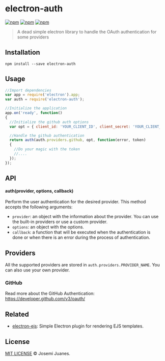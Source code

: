 # electron-auth

[![npm](https://img.shields.io/npm/v/electron-auth.svg?style=flat-square)](https://www.npmjs.com/package/electron-auth)
[![npm](https://img.shields.io/npm/dt/electron-auth.svg?style=flat-square)](https://www.npmjs.com/package/electron-auth)
[![npm](https://img.shields.io/npm/l/electron-auth.svg?style=flat-square)](https://github.com/jmjuanes/electron-auth)

> A dead simple electron library to handle the OAuth authentication for some providers

## Installation 

```
npm install --save electron-auth
```

## Usage 

```javascript
//Import dependencies
var app = require('electron').app;
var auth = require('electron-auth');

//Initialize the application
app.on('ready', function()
{
  //Initialize the github auth options
  var opt = { client_id: 'YOUR_CLIENT_ID', client_secret: 'YOUR_CLIENT_SECRET' };

  //Handle the github authentication
  return auth(auth.providers.github, opt, function(error, token)
  {
    //Do your magic with the token 
    //....
  });
});
```

## API 

#### auth(provider, options, callback)

Perform the user authentication for the desired provider. This method accepts the following arguments: 

- `provider`: an object with the information about the provider. You can use the built-in providers or use a custom provider. 
- `options`: an object with the options. 
- `callback`: a function that will be executed when the authentication is done or when there is an error during the process of authentication.

## Providers 

All the supported providers are stored in `auth.providers.PROVIDER_NAME`. You can also use your own provider.

### GitHub

Read more about the GitHub Authentication: https://developer.github.com/v3/oauth/ 



## Related 

- [electron-ejs](https://github.com/jmjuanes/electron-ejs): Simple Electron plugin for rendering EJS templates.

## License

[MIT LICENSE](./LICENSE) &copy; Josemi Juanes.
